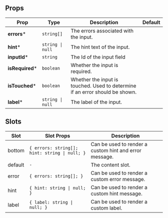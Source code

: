 <!-- This file is automatically generated, do not edit manually. -->

## Props

| Prop | Type | Description | Default |
| ---- | ---- | ----------- | ------- |
| **errors*** | `string[]` | The errors associated with the input. |  |
| **hint*** | `string \| null` | The hint text of the input. |  |
| **inputId*** | `string` | The Id of the input field |  |
| **isRequired*** | `boolean` | Whether the input is required. |  |
| **isTouched*** | `boolean` | Whether the input is touched. Used to determine if an error should be shown. |  |
| **label*** | `string \| null` | The label of the input. |  |


## Slots

| Slot | Slot Props | Description |
| --------- | ---- | ----------- |
| bottom | `{ errors: string[]; hint: string \| null; }` | Can be used to render a custom hint and error message. |
| default | `-` | The content slot. |
| error | `{ errors: string[]; }` | Can be used to render a custom error message. |
| hint | `{ hint: string \| null; }` | Can be used to render a custom hint message. |
| label | `{ label: string \| null; }` | Can be used to render a custom label. |

